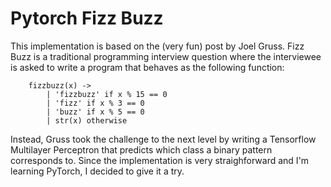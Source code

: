 # Pytorch Fizz Buzz

This implementation is based on the (very fun) post by Joel Gruss. Fizz Buzz is a traditional
programming interview question where the interviewee is asked to write a program that behaves
as the following function:

```
    fizzbuzz(x) ->
    	| 'fizzbuzz' if x % 15 == 0
    	| 'fizz' if x % 3 == 0
    	| 'buzz' if x % 5 == 0
    	| str(x) otherwise
```

Instead, Gruss took the challenge to the next level by writing a Tensorflow Multilayer
Perceptron that predicts which class a binary pattern corresponds to. Since the implementation
is very straighforward and I'm learning PyTorch, I decided to give it a try.


